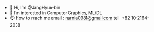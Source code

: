 - 👋 Hi, I’m @JangHyun-bin
- 👀 I’m interested in Computer Graphics, ML/DL
- 📫 How to reach me
    email : narnia0981@gmail.com
    tel : +82 10-2164-2038
<!---
JangHyun-bin/JangHyun-bin is a ✨ special ✨ repository because its `README.md` (this file) appears on your GitHub profile.
You can click the Preview link to take a look at your changes.
--->
